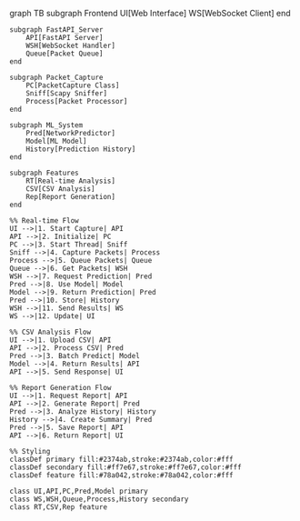 graph TB
    subgraph Frontend
        UI[Web Interface]
        WS[WebSocket Client]
    end

    subgraph FastAPI_Server
        API[FastAPI Server]
        WSH[WebSocket Handler]
        Queue[Packet Queue]
    end

    subgraph Packet_Capture
        PC[PacketCapture Class]
        Sniff[Scapy Sniffer]
        Process[Packet Processor]
    end

    subgraph ML_System
        Pred[NetworkPredictor]
        Model[ML Model]
        History[Prediction History]
    end

    subgraph Features
        RT[Real-time Analysis]
        CSV[CSV Analysis]
        Rep[Report Generation]
    end

    %% Real-time Flow
    UI -->|1. Start Capture| API
    API -->|2. Initialize| PC
    PC -->|3. Start Thread| Sniff
    Sniff -->|4. Capture Packets| Process
    Process -->|5. Queue Packets| Queue
    Queue -->|6. Get Packets| WSH
    WSH -->|7. Request Prediction| Pred
    Pred -->|8. Use Model| Model
    Model -->|9. Return Prediction| Pred
    Pred -->|10. Store| History
    WSH -->|11. Send Results| WS
    WS -->|12. Update| UI

    %% CSV Analysis Flow
    UI -->|1. Upload CSV| API
    API -->|2. Process CSV| Pred
    Pred -->|3. Batch Predict| Model
    Model -->|4. Return Results| API
    API -->|5. Send Response| UI

    %% Report Generation Flow
    UI -->|1. Request Report| API
    API -->|2. Generate Report| Pred
    Pred -->|3. Analyze History| History
    History -->|4. Create Summary| Pred
    Pred -->|5. Save Report| API
    API -->|6. Return Report| UI

    %% Styling
    classDef primary fill:#2374ab,stroke:#2374ab,color:#fff
    classDef secondary fill:#ff7e67,stroke:#ff7e67,color:#fff
    classDef feature fill:#78a042,stroke:#78a042,color:#fff

    class UI,API,PC,Pred,Model primary
    class WS,WSH,Queue,Process,History secondary
    class RT,CSV,Rep feature
